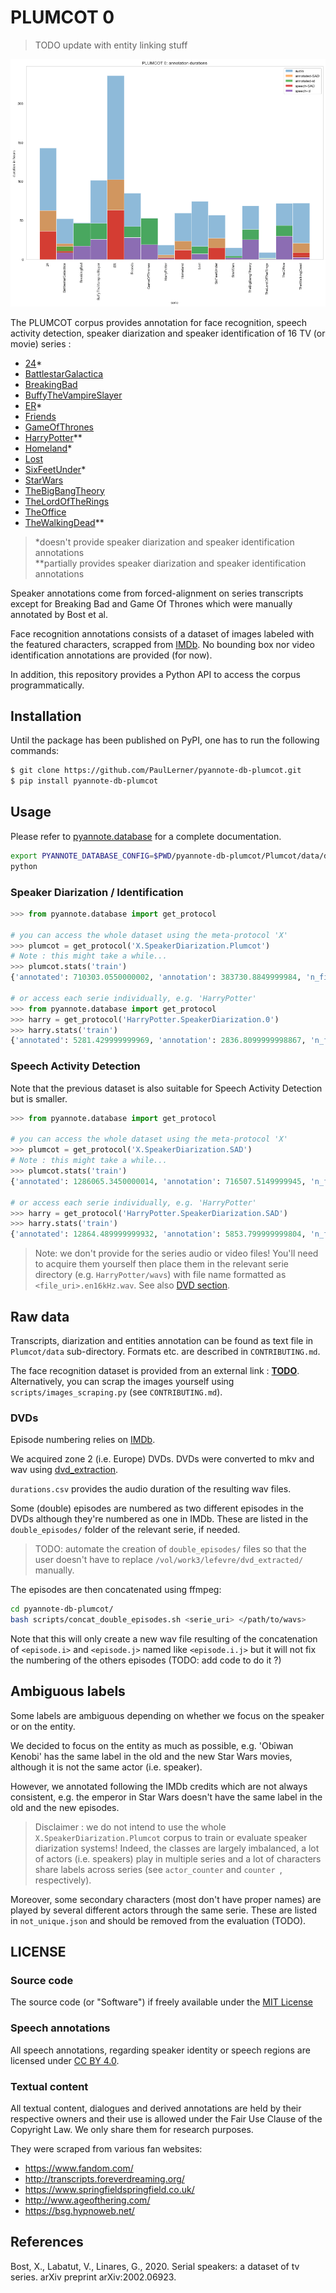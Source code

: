 # PLUMCOT 0

> TODO update with entity linking stuff

![annotation_durations](./annotation_durations.png)

The PLUMCOT corpus provides annotation for face recognition, speech activity detection, speaker diarization and speaker identification of 16 TV (or movie) series :
- [24](https://www.imdb.com/title/tt0285331/)*
- [BattlestarGalactica](https://www.imdb.com/title/tt0407362/)
- [BreakingBad](https://www.imdb.com/title/tt0903747/)
- [BuffyTheVampireSlayer](https://www.imdb.com/title/tt0118276/)
- [ER](https://www.imdb.com/title/tt0108757/)*
- [Friends](https://www.imdb.com/title/tt0108778/)
- [GameOfThrones](https://www.imdb.com/title/tt0944947/)
- [HarryPotter](https://www.imdb.com/title/tt0241527/)**
- [Homeland](https://www.imdb.com/title/tt1796960/)*
- [Lost](https://www.imdb.com/title/tt0411008/)
- [SixFeetUnder](https://www.imdb.com/title/tt0248654/)*
- [StarWars](https://www.imdb.com/title/tt0076759/)
- [TheBigBangTheory](https://www.imdb.com/title/tt0898266/)
- [TheLordOfTheRings](https://www.imdb.com/title/tt0120737/)
- [TheOffice](https://www.imdb.com/title/tt0386676/)
- [TheWalkingDead](https://www.imdb.com/title/tt1520211/)**


>\*doesn't provide speaker diarization and speaker identification annotations  
\*\*partially provides speaker diarization and speaker identification annotations


Speaker annotations come from forced-alignment on series transcripts except for Breaking Bad and Game Of Thrones which were manually annotated by Bost et al.

Face recognition annotations consists of a dataset of images labeled with the featured characters, scrapped from [IMDb](https://www.imdb.com/). No bounding box nor video identification annotations are provided (for now).

In addition, this repository provides a Python API to access the corpus programmatically.

## Installation

Until the package has been published on PyPI, one has to run the following commands:

```bash
$ git clone https://github.com/PaulLerner/pyannote-db-plumcot.git
$ pip install pyannote-db-plumcot
```

## Usage

Please refer to [pyannote.database](https://github.com/pyannote/pyannote-database#custom-protocols) for a complete documentation.

```bash
export PYANNOTE_DATABASE_CONFIG=$PWD/pyannote-db-plumcot/Plumcot/data/database.yml
python
```

### Speaker Diarization / Identification

```python
>>> from pyannote.database import get_protocol

# you can access the whole dataset using the meta-protocol 'X'
>>> plumcot = get_protocol('X.SpeakerDiarization.Plumcot')
# Note : this might take a while...
>>> plumcot.stats('train')
{'annotated': 710303.0550000002, 'annotation': 383730.8849999984, 'n_files': 681, 'labels': {...}}

# or access each serie individually, e.g. 'HarryPotter'
>>> from pyannote.database import get_protocol
>>> harry = get_protocol('HarryPotter.SpeakerDiarization.0')
>>> harry.stats('train')
{'annotated': 5281.429999999969, 'annotation': 2836.8099999998867, 'n_files': 2, 'labels': {...}}

```

### Speech Activity Detection

Note that the previous dataset is also suitable for Speech Activity Detection but is smaller.

```python
>>> from pyannote.database import get_protocol

# you can access the whole dataset using the meta-protocol 'X'
>>> plumcot = get_protocol('X.SpeakerDiarization.SAD')
# Note : this might take a while...
>>> plumcot.stats('train')
{'annotated': 1286065.3450000014, 'annotation': 716507.5149999945, 'n_files': 1144, 'labels': {...}}

# or access each serie individually, e.g. 'HarryPotter'
>>> harry = get_protocol('HarryPotter.SpeakerDiarization.SAD')
>>> harry.stats('train')
{'annotated': 12864.489999999932, 'annotation': 5853.799999999804, 'n_files': 5, 'labels': {...}}
```
> Note: we don't provide for the series audio or video files! You'll need to acquire them yourself then place them in the relevant serie directory (e.g. `HarryPotter/wavs`) with file name formatted as `<file_uri>.en16kHz.wav`. See also [DVD section](#DVDs).


## Raw data

Transcripts, diarization and entities annotation can be found as text file in `Plumcot/data` sub-directory. Formats etc. are described in `CONTRIBUTING.md`.

The face recognition dataset is provided from an external link : **[TODO](TODO)**. Alternatively, you can scrap the images yourself using `scripts/images_scraping.py` (see `CONTRIBUTING.md`).

### DVDs

Episode numbering relies on [IMDb](https://www.imdb.com/).

We acquired zone 2 (i.e. Europe) DVDs. DVDs were converted to mkv and wav using [dvd_extraction](https://github.com/PaulLerner/dvd_extraction).

`durations.csv` provides the audio duration of the resulting wav files.

Some (double) episodes are numbered as two different episodes in the DVDs although they're numbered as one in IMDb. These are listed in the `double_episodes/` folder of the relevant serie, if needed.

> TODO: automate the creation of `double_episodes/` files so that the user doesn't have to replace `/vol/work3/lefevre/dvd_extracted/` manually.

The episodes are then concatenated using ffmpeg:
```bash
cd pyannote-db-plumcot/
bash scripts/concat_double_episodes.sh <serie_uri> </path/to/wavs>
```

Note that this will only create a new wav file resulting of the concatenation of `<episode.i>` and `<episode.j>` named like `<episode.i.j>` but it will not fix the numbering of the others episodes (TODO: add code to do it ?)

## Ambiguous labels

Some labels are ambiguous depending on whether we focus on the speaker or on the entity.

We decided to focus on the entity as much as possible, e.g. 'Obiwan Kenobi' has the same label in the old and the new Star Wars movies, although it is not the same actor (i.e. speaker).

However, we annotated following the IMDb credits which are not always consistent, e.g. the emperor in Star Wars doesn't have the same label in the old and the new episodes.

> Disclaimer : we do not intend to use the whole `X.SpeakerDiarization.Plumcot` corpus
> to train or evaluate speaker diarization systems! Indeed, the classes are largely
> imbalanced, a lot of actors (i.e. speakers) play in multiple series and a lot of
> characters share labels across series (see `actor_counter` and `counter
>`, respectively).

Moreover, some secondary characters (most don't have proper names) are played by several different actors through the same serie. These are listed in `not_unique.json` and should be removed from the evaluation (TODO).

## LICENSE

### Source code

The source code (or "Software") if freely available under the [MIT License](./LICENSE)

### Speech annotations

All speech annotations, regarding speaker identity or speech regions are licensed under [CC BY 4.0](https://creativecommons.org/licenses/by/4.0/).

### Textual content

All textual content, dialogues and derived annotations are held by their respective owners and their use is allowed under the Fair Use Clause of the Copyright Law.
We only share them for research purposes.

They were scraped from various fan websites:
- https://www.fandom.com/
- http://transcripts.foreverdreaming.org/
- https://www.springfieldspringfield.co.uk/
- http://www.ageofthering.com/
- https://bsg.hypnoweb.net/

## References

Bost, X., Labatut, V., Linares, G., 2020. Serial speakers: a dataset of tv series. arXiv preprint arXiv:2002.06923.

